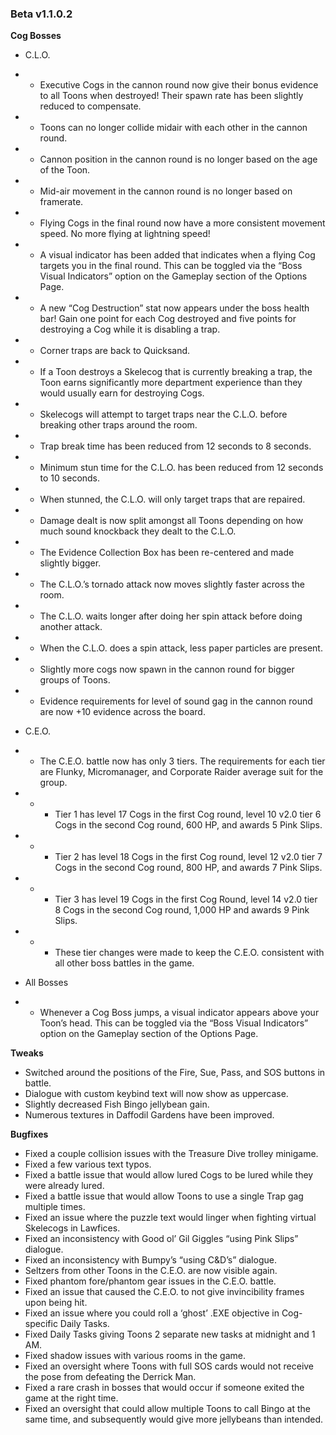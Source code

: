 ### Beta v1.1.0.2

**Cog Bosses**
- C.L.O.
- - Executive Cogs in the cannon round now give their bonus evidence to all Toons when destroyed! Their spawn rate has been slightly reduced to compensate.
- - Toons can no longer collide midair with each other in the cannon round.
- - Cannon position in the cannon round is no longer based on the age of the Toon.
- - Mid-air movement in the cannon round is no longer based on framerate.
- - Flying Cogs in the final round now have a more consistent movement speed. No more flying at lightning speed!
- - A visual indicator has been added that indicates when a flying Cog targets you in the final round. This can be toggled via the “Boss Visual Indicators” option on the Gameplay section of the Options Page.
- - A new “Cog Destruction” stat now appears under the boss health bar! Gain one point for each Cog destroyed and five points for destroying a Cog while it is disabling a trap.
- - Corner traps are back to Quicksand.
- - If a Toon destroys a Skelecog that is currently breaking a trap, the Toon earns significantly more department experience than they would usually earn for destroying Cogs.
- - Skelecogs will attempt to target traps near the C.L.O. before breaking other traps around the room.
- - Trap break time has been reduced from 12 seconds to 8 seconds.
- - Minimum stun time for the C.L.O. has been reduced from 12 seconds to 10 seconds.
- - When stunned, the C.L.O. will only target traps that are repaired.
- - Damage dealt is now split amongst all Toons depending on how much sound knockback they dealt to the C.L.O.
- - The Evidence Collection Box has been re-centered and made slightly bigger.
- - The C.L.O.’s tornado attack now moves slightly faster across the room.
- - The C.L.O. waits longer after doing her spin attack before doing another attack.
- - When the C.L.O. does a spin attack, less paper particles are present.
- - Slightly more cogs now spawn in the cannon round for bigger groups of Toons.
- - Evidence requirements for level of sound gag in the cannon round are now +10 evidence across the board.

- C.E.O.
- - The C.E.O. battle now has only 3 tiers. The requirements for each tier are Flunky, Micromanager, and Corporate Raider average suit for the group.
- - - Tier 1 has level 17 Cogs in the first Cog round, level 10 v2.0 tier 6 Cogs in the second Cog round, 600 HP, and awards 5 Pink Slips.
- - - Tier 2 has level 18 Cogs in the first Cog round, level 12 v2.0 tier 7 Cogs in the second Cog round, 800 HP, and awards 7 Pink Slips.
- - - Tier 3 has level 19 Cogs in the first Cog Round, level 14 v2.0 tier 8 Cogs in the second Cog round, 1,000 HP and awards 9 Pink Slips.
- - - These tier changes were made to keep the C.E.O. consistent with all other boss battles in the game.

- All Bosses
- - Whenever a Cog Boss jumps, a visual indicator appears above your Toon’s head. This can be toggled via the “Boss Visual Indicators” option on the Gameplay section of the Options Page.

**Tweaks**
- Switched around the positions of the Fire, Sue, Pass, and SOS buttons in battle.
- Dialogue with custom keybind text will now show as uppercase.
- Slightly decreased Fish Bingo jellybean gain.
- Numerous textures in Daffodil Gardens have been improved.

**Bugfixes**
- Fixed a couple collision issues with the Treasure Dive trolley minigame.
- Fixed a few various text typos.
- Fixed a battle issue that would allow lured Cogs to be lured while they were already lured.
- Fixed a battle issue that would allow Toons to use a single Trap gag multiple times.
- Fixed an issue where the puzzle text would linger when fighting virtual Skelecogs in Lawfices.
- Fixed an inconsistency with Good ol’ Gil Giggles “using Pink Slips” dialogue.
- Fixed an inconsistency with Bumpy’s “using C&D’s” dialogue.
- Seltzers from other Toons in the C.E.O. are now visible again.
- Fixed phantom fore/phantom gear issues in the C.E.O. battle.
- Fixed an issue that caused the C.E.O. to not give invincibility frames upon being hit.
- Fixed an issue where you could roll a ‘ghost’ .EXE objective in Cog-specific Daily Tasks.
- Fixed Daily Tasks giving Toons 2 separate new tasks at midnight and 1 AM.
- Fixed shadow issues with various rooms in the game.
- Fixed an oversight where Toons with full SOS cards would not receive the pose from defeating the Derrick Man.
- Fixed a rare crash in bosses that would occur if someone exited the game at the right time.
- Fixed an oversight that could allow multiple Toons to call Bingo at the same time, and subsequently would give more jellybeans than intended.
